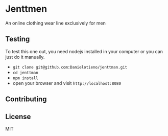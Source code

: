# Jenttmen
  An online clothing wear line exclusively for men 

## Testing
To test this one out, you need nodejs installed in your computer or you can just do it manually.

- `git clone git@github.com:Danielotieno/jenttman.git`
- `cd jenttman`
- `npm install` 
- open your browser and visit `http://localhost:8080`

## Contributing

## License
MIT